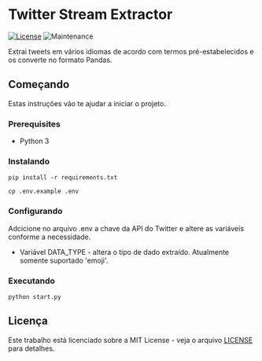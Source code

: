 # Twitter Stream Extractor

[![License](https://img.shields.io/github/license/AlanTaranti/twitter_stream_extractor)](LICENSE)
![Maintenance](https://img.shields.io/maintenance/no/2019)

Extrai tweets em vários idiomas de acordo com termos pré-estabelecidos e os converte no formato Pandas.

## Começando

Estas instruções vão te ajudar a iniciar o projeto.

### Prerequisites

- Python 3

### Instalando

```
pip install -r requirements.txt
```
```
cp .env.example .env
```

### Configurando

Adcicione no arquivo .env a chave da API do Twitter e altere as variáveis conforme a necessidade.

- Variável DATA_TYPE - altera o tipo de dado extraído. Atualmente somente suportado 'emoji'.

### Executando
```
python start.py
```

## Licença

Este trabalho está licenciado sobre a MIT License - veja o arquivo [LICENSE](LICENSE) para detalhes.
